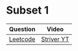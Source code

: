 Subset 1
===


|Question|Video|
|-|-|
|[Leetcode](https://leetcode.com/problems/subsets/description/)|[Striver YT](https://youtu.be/RIn3gOkbhQE)|